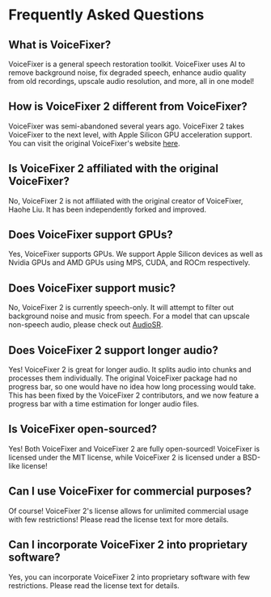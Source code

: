# Frequently Asked Questions

## What is VoiceFixer?

VoiceFixer is a general speech restoration toolkit. VoiceFixer uses AI to remove background noise, fix degraded speech, enhance audio quality from old recordings, upscale audio resolution, and more, all in one model!

## How is VoiceFixer 2 different from VoiceFixer?

VoiceFixer was semi-abandoned several years ago. VoiceFixer 2 takes VoiceFixer to the next level, with Apple Silicon GPU acceleration support. You can visit the original VoiceFixer's website [here](https://github.com/haoheliu/voicefixer).

## Is VoiceFixer 2 affiliated with the original VoiceFixer?

No, VoiceFixer 2 is not affiliated with the original creator of VoiceFixer, Haohe Liu. It has been independently forked and improved.

## Does VoiceFixer support GPUs?

Yes, VoiceFixer supports GPUs. We support Apple Silicon devices as well as Nvidia GPUs and AMD GPUs using MPS, CUDA, and ROCm respectively.

## Does VoiceFixer support music?

No, VoiceFixer 2 is currently speech-only. It will attempt to filter out background noise and music from speech. For a model that can upscale non-speech audio, please check out [AudioSR](https://github.com/haoheliu/versatile_audio_super_resolution).

## Does VoiceFixer 2 support longer audio?

Yes! VoiceFixer 2 is great for longer audio. It splits audio into chunks and processes them individually. The original VoiceFixer package had no progress bar, so one would have no idea how long processing would take. This has been fixed by the VoiceFixer 2 contributors, and we now feature a progress bar with a time estimation for longer audio files.

## Is VoiceFixer open-sourced?

Yes! Both VoiceFixer and VoiceFixer 2 are fully open-sourced! VoiceFixer is licensed under the MIT license, while VoiceFixer 2 is licensed under a BSD-like license!

## Can I use VoiceFixer for commercial purposes?

Of course! VoiceFixer 2's license allows for unlimited commercial usage with few restrictions! Please read the license text for more details.

## Can I incorporate VoiceFixer 2 into proprietary software?

Yes, you can incorporate VoiceFixer 2 into proprietary software with few restrictions. Please read the license text for details.
